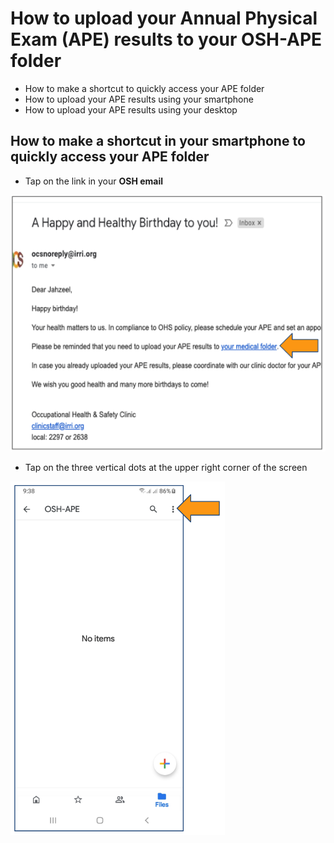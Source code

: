 # How to upload your Annual Physical Exam (APE) results to your OSH-APE folder

* How to make a shortcut to quickly access your APE folder
* How to upload your APE results using your smartphone
* How to upload your APE results using your desktop

## How to make a shortcut in your smartphone to quickly access your APE folder

* Tap on the link in your **OSH email**

![alt text](https://github.com/rc-delfin/osh-how-to/blob/master/osh%20email.png "OSH email")

* Tap on the three vertical dots at the upper right corner of the screen

![alt text](https://github.com/rc-delfin/osh-how-to/blob/master/002.png "OSH email")
